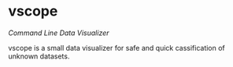 # vscope
*Command Line Data Visualizer*

vscope is a small data visualizer for safe and quick cassification of unknown datasets.
